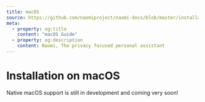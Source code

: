 ```yaml
---
title: macOS
source: https://github.com/naomiproject/naomi-docs/blob/master/installation/macOS.md
meta:
  - property: og:title
    content: "macOS Guide"
  - property: og:description
    content: Naomi, The privacy focused personal assistant
---
```


# Installation on macOS

Native macOS support is still in development and coming very soon!

<DocPreviousVersions/>
<EditPageLink/>
